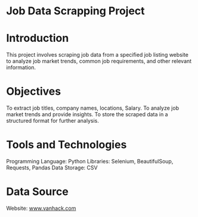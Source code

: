 # Job Data Scrapping Project

# Introduction
This project involves scraping job data from a specified job listing website to analyze job market trends, common job requirements, and other relevant information.

# Objectives
To extract job titles, company names, locations, Salary.
To analyze job market trends and provide insights.
To store the scraped data in a structured format for further analysis.

# Tools and Technologies
Programming Language: Python
Libraries: Selenium, BeautifulSoup, Requests, Pandas
Data Storage: CSV

# Data Source
Website: www.vanhack.com
